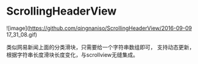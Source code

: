 # ScrollingHeaderView

![image](https://github.com/qingnaniso/ScrollingHeaderView/2016-09-09 17_31_08.gif)


类似网易新闻上面的分类滑块，只需要给一个字符串数组即可， 支持动态更新，根据字符串长度滑块长度变化，与scrollview无缝集成。
